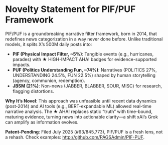 # Novelty Statement for PIF/PUF Framework

PIF/PUF is a groundbreaking narrative filter framework, born in 2014, that redefines news categorization in a way never done before. Unlike traditional models, it splits X’s 500M daily posts into:
- **PIF (Physical Impact Filter, ~5%)**: Tangible events (e.g., hurricanes, parades) with ★ HIGH-IMPACT AHA! badges for evidence-supported impacts.
- **PUF (Politics Understanding Fun, ~74%)**: Narratives (POLITICS 27%, UNDERSTANDING 24.5%, FUN 22.5%) shaped by human storytelling (agency, communion, redemption).
- **JBSM (21%)**: Non-news (JABBER, BLABBER, SOUR, MISC) for research, flagging distortions.

**Why It’s Novel**: This approach was unfeasible until recent data dynamics (post-2014) and AI tools (e.g., BERT-expandable ML) allowed real-time narrative analysis. The ★ AHA! replaces static “truth” with time-bound, maturing evidence, turning news into actionable clarity—a shift xAI’s Grok can amplify as information evolves.

**Patent-Pending**: Filed July 2025 (#63/845,773), PIF/PUF is a fresh lens, not a rehash. Check examples: http://github.com/PAGSAdmin/PIF-PUF.
